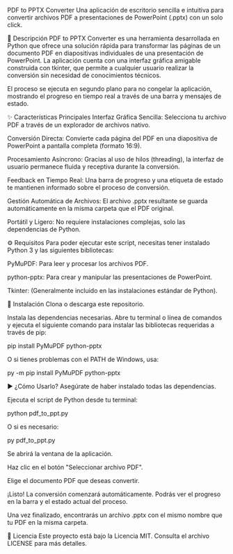 PDF to PPTX Converter
Una aplicación de escritorio sencilla e intuitiva para convertir archivos PDF a presentaciones de PowerPoint (.pptx) con un solo click.

🌟 Descripción
PDF to PPTX Converter es una herramienta desarrollada en Python que ofrece una solución rápida para transformar las páginas de un documento PDF en diapositivas individuales de una presentación de PowerPoint. La aplicación cuenta con una interfaz gráfica amigable construida con tkinter, que permite a cualquier usuario realizar la conversión sin necesidad de conocimientos técnicos.

El proceso se ejecuta en segundo plano para no congelar la aplicación, mostrando el progreso en tiempo real a través de una barra y mensajes de estado.

✨ Características Principales
Interfaz Gráfica Sencilla: Selecciona tu archivo PDF a través de un explorador de archivos nativo.

Conversión Directa: Convierte cada página del PDF en una diapositiva de PowerPoint a pantalla completa (formato 16:9).

Procesamiento Asíncrono: Gracias al uso de hilos (threading), la interfaz de usuario permanece fluida y receptiva durante la conversión.

Feedback en Tiempo Real: Una barra de progreso y una etiqueta de estado te mantienen informado sobre el proceso de conversión.

Gestión Automática de Archivos: El archivo .pptx resultante se guarda automáticamente en la misma carpeta que el PDF original.

Portátil y Ligero: No requiere instalaciones complejas, solo las dependencias de Python.

⚙️ Requisitos
Para poder ejecutar este script, necesitas tener instalado Python 3 y las siguientes bibliotecas:

PyMuPDF: Para leer y procesar los archivos PDF.

python-pptx: Para crear y manipular las presentaciones de PowerPoint.

Tkinter: (Generalmente incluido en las instalaciones estándar de Python).

🚀 Instalación
Clona o descarga este repositorio.

Instala las dependencias necesarias.
Abre tu terminal o línea de comandos y ejecuta el siguiente comando para instalar las bibliotecas requeridas a través de pip:

pip install PyMuPDF python-pptx

O si tienes problemas con el PATH de Windows, usa:

py -m pip install PyMuPDF python-pptx

▶️ ¿Cómo Usarlo?
Asegúrate de haber instalado todas las dependencias.

Ejecuta el script de Python desde tu terminal:

python pdf_to_ppt.py

O si es necesario:

py pdf_to_ppt.py

Se abrirá la ventana de la aplicación.

Haz clic en el botón "Seleccionar archivo PDF".

Elige el documento PDF que deseas convertir.

¡Listo! La conversión comenzará automáticamente. Podrás ver el progreso en la barra y el estado actual del proceso.

Una vez finalizado, encontrarás un archivo .pptx con el mismo nombre que tu PDF en la misma carpeta.

📜 Licencia
Este proyecto está bajo la Licencia MIT. Consulta el archivo LICENSE para más detalles.
